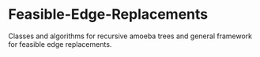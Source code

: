 # Feasible-Edge-Replacements
Classes and algorithms for recursive amoeba trees and general framework for feasible edge replacements.
